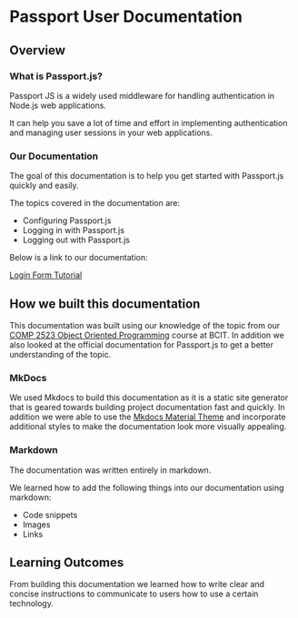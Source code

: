 # Passport User Documentation

## Overview

### What is Passport.js?

Passport JS is a widely used middleware for handling authentication in Node.js web applications.

It can help you save a lot of time and effort in implementing authentication and managing user sessions in your web applications.

### Our Documentation

The goal of this documentation is to help you get started with Passport.js quickly and easily.

The topics covered in the documentation are:

- Configuring Passport.js
- Logging in with Passport.js
- Logging out with Passport.js

Below is a link to our documentation:

[Login Form Tutorial](https://michaeleii.github.io/passport-user-documentation/pages/login-form-tutorial/)

## How we built this documentation

This documentation was built using our knowledge of the topic from our [COMP 2523 Object Oriented Programming](https://www.bcit.ca/outlines/20231087556/) course at BCIT. In addition we also looked at the official documentation for Passport.js to get a better understanding of the topic.

### MkDocs

We used Mkdocs to build this documentation as it is a static site generator that is geared towards building project documentation fast and quickly. In addition we were able to use the [Mkdocs Material Theme](https://squidfunk.github.io/mkdocs-material/) and incorporate additional styles to make the documentation look more visually appealing.

### Markdown

The documentation was written entirely in markdown.

We learned how to add the following things into our documentation using markdown:

- Code snippets
- Images
- Links

## Learning Outcomes

From building this documentation we learned how to write clear and concise instructions to communicate to users how to use a certain technology.
